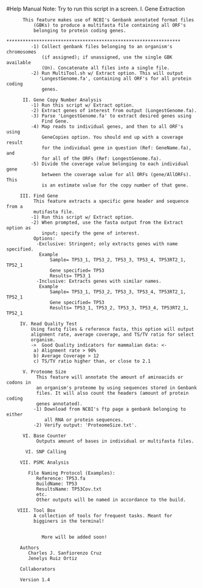 #Help Manual
            Note: Try to run this script in a screen.
	   I. Gene Extraction
             
          This feature makes use of NCBI's Genbank annotated format files
              (GBKs) to produce a multifasta file containing all ORF's
              belonging to protein coding genes. 
              ****************************************************************
             -1) Collect genbank files belonging to an organism's chromosomes
                 (if assigned); if unassigned, use the single GBK available 
                 (Un). Concatenate all files into a single file.    
             -2) Run MultiTool.sh w/ Extract option. This will output 
                'LongestGenome.fa', containing all ORF's for all protein coding
                 genes.  

          II. Gene Copy Number Analysis
             -1) Run this script w/ Extract option.
             -2) Extract genes of interest from output (LongestGenome.fa).
             -3) Parse 'LongestGenome.fa' to extract desired genes using 
                 Find Gene.
             -4) Map reads to individual genes, and then to all ORF's using 
                 GeneCopies option. You should end up with a coverage result 
                 for the individual gene in question (Ref: GeneName.fa), and 
                 for all of the ORFs (Ref: LongestGenome.fa).
             -5) Divide the coverage value belonging to each individual gene 
                 between the coverage value for all ORFs (gene/AllORFs). This
                 is an estimate value for the copy number of that gene.

         III. Find Gene
              This feature extracts a specific gene header and sequence from a
              mutifasta file.
             -1) Run this script w/ Extract option.
             -2) When prompted, use the fasta output from the Extract option as
                 input; specify the gene of interest.
              Options:
               -Exclusive: Stringent; only extracts genes with name specified.
                Example
                    Sample= TP53_1, TP53_2, TP53_3, TP53_4, TP53RT2_1, TP52_1
                    Gene specified= TP53
                    Results= TP53_1
               -Inclusive: Extracts genes with similar names.
                Example
                    Sample= TP53_1, TP53_2, TP53_3, TP53_4, TP53RT2_1, TP52_1
                    Gene specified= TP53
                    Results= TP53_1, TP53_2, TP53_3, TP53_4, TP53RT2_1, TP52_1

         IV. Read Quality Test
             Using fastq files & reference fasta, this option will output
             alignment rate, average coverage, and TS/TV ratio for select
             organism.
             ->  Good Quality indicators for mammalian data: <-
              a) Alignment rate > 90%
              b) Average Coverage > 12
              c) TS/TV ratio higher than, or close to 2.1
            
          V. Proteome Size
               This feature will annotate the amount of aminoacids or codons in 
               an organism's proteome by using sequences stored in Genbank
               files. It will also count the headers (amount of protein coding
               genes annotated).
              -1) Download from NCBI's ftp page a genbank belonging to either 
                  all RNA or protein sequences. 
              -2) Verify output: 'ProteomeSize.txt'.

          VI. Base Counter
               Outputs amount of bases in individual or multifasta files.

           VI. SNP Calling

         VII. PSMC Analysis

            File Naming Protocol (Examples):
               Reference: TP53.fa
               BuildName: TP53
               ResultsName: TP53Cov.txt
               etc.
               Other outputs will be named in accordance to the build.

        VIII. Tool Box
              A collection of tools for frequent tasks. Meant for
              bigginers in the terminal!
          

                 More will be added soon!
            
         Authors 
            Charles J. Sanfiorenzo Cruz 
            Jenelys Ruiz Ortiz

         Collaborators

         Version 1.4
